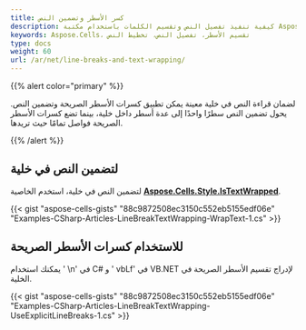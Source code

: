 ```yaml
---
title: كسر الأسطر وتضمين النص
description: كيفية تنفيذ تفصيل النص وتقسيم الكلمات باستخدام مكتبة Aspose.Cells في C#. من خلال استخدام مكتبة Aspose.Cells، يمكنك بسهولة إدراج نص في الخلايا وضبط طريقة تفصيل النص، مثل تفصيل النص اليدوي، تفصيل النص، إلخ. يوضح هذا المستند كيفية تنفيذ هذه الميزات ويوفر شيفرة نموذجية للرجوع إليها.
keywords: Aspose.Cells، تقسيم الأسطر، تفصيل النص، تخطيط النص
type: docs
weight: 60
url: /ar/net/line-breaks-and-text-wrapping/
---
```


{{% alert color="primary" %}}

لضمان قراءة النص في خلية معينة يمكن تطبيق كسرات الأسطر الصريحة وتضمين النص. يحول تضمين النص سطرًا واحدًا إلى عدة أسطر داخل خلية، بينما تضع كسرات الأسطر الصريحة فواصل تمامًا حيث تريدها.

{{% /alert %}}

## **لتضمين النص في خلية**

لتضمين النص في خلية، استخدم الخاصية [**Aspose.Cells.Style.IsTextWrapped**](https://reference.aspose.com/cells/net/aspose.cells/style/properties/istextwrapped).

{{< gist "aspose-cells-gists" "88c9872508ec3150c552eb5155edf06e" "Examples-CSharp-Articles-LineBreakTextWrapping-WrapText-1.cs" >}}

## **للاستخدام كسرات الأسطر الصريحة**

يمكنك استخدام ' \n' في C# و ' vbLf' في VB.NET لإدراج تقسيم الأسطر الصريحة في الخلية.

{{< gist "aspose-cells-gists" "88c9872508ec3150c552eb5155edf06e" "Examples-CSharp-Articles-LineBreakTextWrapping-UseExplicitLineBreaks-1.cs" >}}
